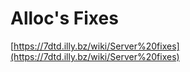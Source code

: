 Alloc's Fixes
=============
[https://7dtd.illy.bz/wiki/Server%20fixes](https://7dtd.illy.bz/wiki/Server%20fixes)